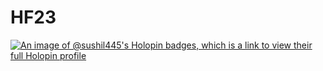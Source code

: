 # HF23
[![An image of @sushil445's Holopin badges, which is a link to view their full Holopin profile](https://holopin.me/sushil445)](https://holopin.io/@sushil445)
